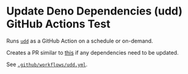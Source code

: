# Update Deno Dependencies (udd) GitHub Actions Test

Runs [`udd`](https://github.com/hayd/deno-udd) as a GitHub Action on a schedule or on-demand.

Creates a PR similar to [this](https://github.com/anishkny/udd-action-test/pull/2) if any dependencies need to be updated.

See [`.github/workflows/udd.yml`](.github/workflows/udd.yml).

